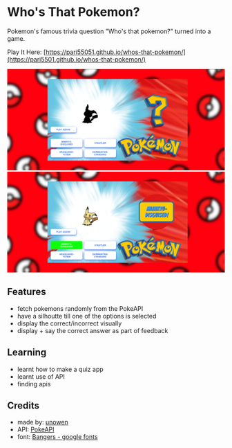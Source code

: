 # Who's That Pokemon?
Pokemon's famous trivia question "Who's that pokemon?" turned into a game.

Play It Here: [https://pari55051.github.io/whos-that-pokemon/](https://pari5501.github.io/whos-that-pokemon/)

![question page](./assets/preview1.png)
![correct answer page](./assets/preview2.png)

## Features
- fetch pokemons randomly from the PokeAPI
- have a silhoutte till one of the options is selected
- display the correct/incorrect visually
- display + say the correct answer as part of feedback


## Learning
- learnt how to make a quiz app
- learnt use of API
- finding apis


## Credits
- made by: [unowen](https://github.com/pari55051)
- API: [PokeAPI](https://pokeapi.co/)
- font: [Bangers - google fonts](https://fonts.google.com/specimen/Bangers)
